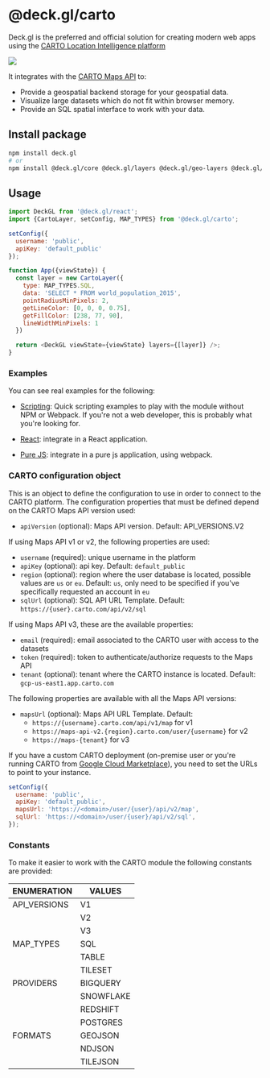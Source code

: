 # @deck.gl/carto

Deck.gl is the preferred and official solution for creating modern web apps using the [CARTO Location Intelligence platform](https://carto.com/)

<img src="https://raw.githubusercontent.com/CartoDB/viz-doc/master/deck.gl/img/osm_buildings.jpg" />


It integrates with the [CARTO Maps API](https://carto.com/developers/maps-api/reference/) to:

* Provide a geospatial backend storage for your geospatial data.
* Visualize large datasets which do not fit within browser memory.
* Provide an SQL spatial interface to work with your data.


## Install package

```bash
npm install deck.gl
# or
npm install @deck.gl/core @deck.gl/layers @deck.gl/geo-layers @deck.gl/carto
```

## Usage

```js
import DeckGL from '@deck.gl/react';
import {CartoLayer, setConfig, MAP_TYPES} from '@deck.gl/carto';

setConfig({
  username: 'public',
  apiKey: 'default_public'
});

function App({viewState}) {
  const layer = new CartoLayer({
    type: MAP_TYPES.SQL,
    data: 'SELECT * FROM world_population_2015',
    pointRadiusMinPixels: 2,
    getLineColor: [0, 0, 0, 0.75],
    getFillColor: [238, 77, 90],
    lineWidthMinPixels: 1
  })

  return <DeckGL viewState={viewState} layers={[layer]} />;
}
```

### Examples

You can see real examples for the following:

* [Scripting](https://carto.com/developers/deck-gl/examples/): Quick scripting examples to play with the module without NPM or Webpack. If you're not a web developer, this is probably what you're looking for.

* [React](https://github.com/CartoDB/viz-doc/tree/master/deck.gl/examples/react): integrate in a React application.

* [Pure JS](https://github.com/CartoDB/viz-doc/tree/master/deck.gl/examples/pure-js): integrate in a pure js application, using webpack.


### CARTO configuration object

This is an object to define the configuration to use in order to connect to the CARTO platform. The configuration properties that must be defined depend on the CARTO Maps API version used:

* `apiVersion` (optional): Maps API version. Default: API_VERSIONS.V2

If using Maps API v1 or v2, the following properties are used:

* `username` (required): unique username in the platform
* `apiKey` (optional): api key. Default: `default_public`
* `region` (optional): region where the user database is located, possible values are `us` or `eu`. Default: `us`, only need to be specified if you've specifically requested an account in `eu`
* `sqlUrl` (optional): SQL API URL Template. Default: `https://{user}.carto.com/api/v2/sql`

If using Maps API v3, these are the available properties:

* `email` (required): email associated to the CARTO user with access to the datasets
* `token` (required): token to authenticate/authorize requests to the Maps API
* `tenant` (optional): tenant where the CARTO instance is located. Default: `gcp-us-east1.app.carto.com`

The following properties are available with all the Maps API versions:

* `mapsUrl` (optional): Maps API URL Template. Default: 
  * `https://{username}.carto.com/api/v1/map` for v1
  * `https://maps-api-v2.{region}.carto.com/user/{username}` for v2
  * `https://maps-{tenant}` for v3

If you have a custom CARTO deployment (on-premise user or you're running CARTO from [Google Cloud Marketplace](https://console.cloud.google.com/marketplace/product/cartodb-public/carto-enterprise-byol)), you need to set the URLs to point to your instance. 

```js
setConfig({
  username: 'public',
  apiKey: 'default_public',
  mapsUrl: 'https://<domain>/user/{user}/api/v2/map',
  sqlUrl: 'https://<domain>/user/{user}/api/v2/sql',
});
```

### Constants

To make it easier to work with the CARTO module the following constants are provided:

| ENUMERATION     | VALUES      |
| --------------- | ----------- |
| API_VERSIONS    | V1          |
|                 | V2          | 
|                 | V3          |
| MAP_TYPES       | SQL         |       
|                 | TABLE       |
|                 | TILESET     |
| PROVIDERS       | BIGQUERY    |
|                 | SNOWFLAKE   |
|                 | REDSHIFT    |
|                 | POSTGRES    |
| FORMATS         | GEOJSON     |
|                 | NDJSON      |
|                 | TILEJSON    |
